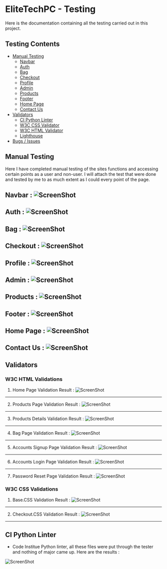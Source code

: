 # EliteTechPC - Testing

Here is the documentation containing all the testing carried out in this project.

## Testing Contents ##

* [Manual Testing](#manual-testing)
    * [Navbar](#navbar--screenshot)
    * [Auth](#auth--screenshot)
    * [Bag](#bag--screenshot)
    * [Checkout](#checkout--screenshot)
    * [Profile](#profile--screenshot)
    * [Admin](#admin--screenshot)
    * [Products](#products--screenshot)
    * [Footer](#footer--screenshot)
    * [Home Page](#home-page--screenshot)
    * [Contact Us](#navbar--screenshot)
* [Validators](#automated-testing)
    * [CI Python Linter](#automated-testing)
    * [W3C CSS Validator](#automated-testing)
    * [W3C HTML Validator](#automated-testing)
    * [Lighthouse](#automated-testing)
* [Bugs / Issues](#automated-testing)


## Manual Testing ##

Here I have completed manual testing of the sites functions and accessing certain points as a user and non-user. 
I will attach the test that were done and tested by me to as much extent as I could every point of the page.

## Navbar : ![ScreenShot](./documents/testing_images/Navbar-tests-manual.png)

## Auth : ![ScreenShot](./documents/testing_images/Auth-tests-manual.png)

## Bag : ![ScreenShot](./documents/testing_images/Bag-tests-manual.png)

## Checkout : ![ScreenShot](./documents/testing_images/Checkout-tests-manual.png)

## Profile : ![ScreenShot](./documents/testing_images/Profile-tests-manual.png)

## Admin : ![ScreenShot](./documents/testing_images/Admin-tests-manual.png)

## Products : ![ScreenShot](./documents/testing_images/Products-tests-manual.png)

## Footer : ![ScreenShot](./documents/testing_images/Footer-tests-manual.png)

## Home Page : ![ScreenShot](./documents/testing_images/Homepage-tests-manual.png)

## Contact Us : ![ScreenShot](./documents/testing_images/ContactUs-tests-manual.png)

## Validators ## 


### W3C HTML Validations ### 

1. Home Page Validation Result : 
![ScreenShot](./documents/testing_images/home-page-html-validation.png)
<hr>

2. Products Page Validation Result : 
![ScreenShot](./documents/testing_images/products-page-validation.png)
<hr>

3. Products Details Validation Result : 
![ScreenShot](./documents/testing_images/product-details-validation.png)
<hr>

4. Bag Page Validation Result : 
![ScreenShot](./documents/testing_images/bag-page-validation.png)
<hr>

5. Accounts Signup Page Validation Result : 
![ScreenShot](./documents/testing_images/accounts-signup-validation.png)
<hr>

6. Accounts Login Page Validation Result : 
![ScreenShot](./documents/testing_images/account-login-validation.png)
<hr>

7. Password Reset Page Validation Result : 
![ScreenShot](./documents/testing_images/password-reset-validation.png)


### W3C CSS Validations ### 

1. Base.CSS Validation Result : 
![ScreenShot](./documents/testing_images/base.css-validated.png)
<hr>

2. Checkout.CSS Validation Result :
![ScreenShot](./documents/testing_images/checkout.css-validated.png)
<hr>


## CI Python Linter ##

* Code Institue Python linter, all these files were put through the tester and nothing of major came up. Here are the results :

![ScreenShot](./documents/testing_images/Python%20Linter%20Testing.png)
